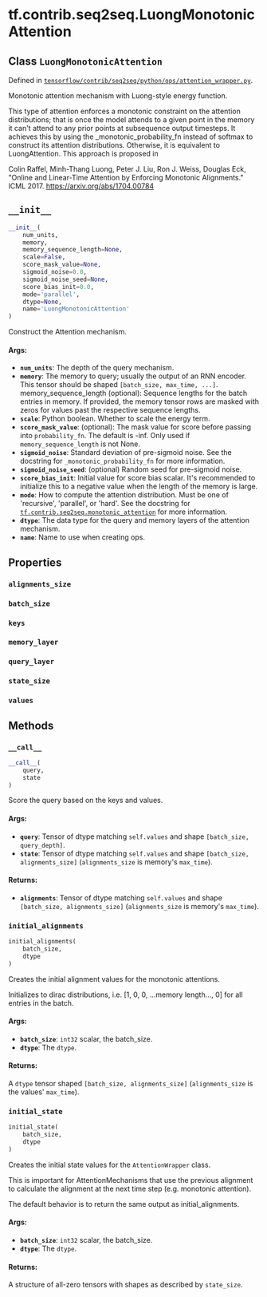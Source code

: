 <div itemscope itemtype="http://developers.google.com/ReferenceObject">
<meta itemprop="name" content="tf.contrib.seq2seq.LuongMonotonicAttention" />
<meta itemprop="path" content="Stable" />
<meta itemprop="property" content="alignments_size"/>
<meta itemprop="property" content="batch_size"/>
<meta itemprop="property" content="keys"/>
<meta itemprop="property" content="memory_layer"/>
<meta itemprop="property" content="query_layer"/>
<meta itemprop="property" content="state_size"/>
<meta itemprop="property" content="values"/>
<meta itemprop="property" content="__call__"/>
<meta itemprop="property" content="__init__"/>
<meta itemprop="property" content="initial_alignments"/>
<meta itemprop="property" content="initial_state"/>
</div>

# tf.contrib.seq2seq.LuongMonotonicAttention

## Class `LuongMonotonicAttention`





Defined in [`tensorflow/contrib/seq2seq/python/ops/attention_wrapper.py`](https://www.tensorflow.org/code/tensorflow/contrib/seq2seq/python/ops/attention_wrapper.py).

Monotonic attention mechanism with Luong-style energy function.

This type of attention enforces a monotonic constraint on the attention
distributions; that is once the model attends to a given point in the memory
it can't attend to any prior points at subsequence output timesteps.  It
achieves this by using the _monotonic_probability_fn instead of softmax to
construct its attention distributions.  Otherwise, it is equivalent to
LuongAttention.  This approach is proposed in

Colin Raffel, Minh-Thang Luong, Peter J. Liu, Ron J. Weiss, Douglas Eck,
"Online and Linear-Time Attention by Enforcing Monotonic Alignments."
ICML 2017.  https://arxiv.org/abs/1704.00784

<h2 id="__init__"><code>__init__</code></h2>

``` python
__init__(
    num_units,
    memory,
    memory_sequence_length=None,
    scale=False,
    score_mask_value=None,
    sigmoid_noise=0.0,
    sigmoid_noise_seed=None,
    score_bias_init=0.0,
    mode='parallel',
    dtype=None,
    name='LuongMonotonicAttention'
)
```

Construct the Attention mechanism.

#### Args:

* <b>`num_units`</b>: The depth of the query mechanism.
* <b>`memory`</b>: The memory to query; usually the output of an RNN encoder.  This
    tensor should be shaped `[batch_size, max_time, ...]`.
  memory_sequence_length (optional): Sequence lengths for the batch entries
    in memory.  If provided, the memory tensor rows are masked with zeros
    for values past the respective sequence lengths.
* <b>`scale`</b>: Python boolean.  Whether to scale the energy term.
* <b>`score_mask_value`</b>: (optional): The mask value for score before passing into
    `probability_fn`. The default is -inf. Only used if
    `memory_sequence_length` is not None.
* <b>`sigmoid_noise`</b>: Standard deviation of pre-sigmoid noise.  See the docstring
    for `_monotonic_probability_fn` for more information.
* <b>`sigmoid_noise_seed`</b>: (optional) Random seed for pre-sigmoid noise.
* <b>`score_bias_init`</b>: Initial value for score bias scalar.  It's recommended to
    initialize this to a negative value when the length of the memory is
    large.
* <b>`mode`</b>: How to compute the attention distribution.  Must be one of
    'recursive', 'parallel', or 'hard'.  See the docstring for
    <a href="../../../tf/contrib/seq2seq/monotonic_attention.md"><code>tf.contrib.seq2seq.monotonic_attention</code></a> for more information.
* <b>`dtype`</b>: The data type for the query and memory layers of the attention
    mechanism.
* <b>`name`</b>: Name to use when creating ops.



## Properties

<h3 id="alignments_size"><code>alignments_size</code></h3>



<h3 id="batch_size"><code>batch_size</code></h3>



<h3 id="keys"><code>keys</code></h3>



<h3 id="memory_layer"><code>memory_layer</code></h3>



<h3 id="query_layer"><code>query_layer</code></h3>



<h3 id="state_size"><code>state_size</code></h3>



<h3 id="values"><code>values</code></h3>





## Methods

<h3 id="__call__"><code>__call__</code></h3>

``` python
__call__(
    query,
    state
)
```

Score the query based on the keys and values.

#### Args:

* <b>`query`</b>: Tensor of dtype matching `self.values` and shape
    `[batch_size, query_depth]`.
* <b>`state`</b>: Tensor of dtype matching `self.values` and shape
    `[batch_size, alignments_size]`
    (`alignments_size` is memory's `max_time`).


#### Returns:

* <b>`alignments`</b>: Tensor of dtype matching `self.values` and shape
    `[batch_size, alignments_size]` (`alignments_size` is memory's
    `max_time`).

<h3 id="initial_alignments"><code>initial_alignments</code></h3>

``` python
initial_alignments(
    batch_size,
    dtype
)
```

Creates the initial alignment values for the monotonic attentions.

Initializes to dirac distributions, i.e. [1, 0, 0, ...memory length..., 0]
for all entries in the batch.

#### Args:

* <b>`batch_size`</b>: `int32` scalar, the batch_size.
* <b>`dtype`</b>: The `dtype`.


#### Returns:

A `dtype` tensor shaped `[batch_size, alignments_size]`
(`alignments_size` is the values' `max_time`).

<h3 id="initial_state"><code>initial_state</code></h3>

``` python
initial_state(
    batch_size,
    dtype
)
```

Creates the initial state values for the `AttentionWrapper` class.

This is important for AttentionMechanisms that use the previous alignment
to calculate the alignment at the next time step (e.g. monotonic attention).

The default behavior is to return the same output as initial_alignments.

#### Args:

* <b>`batch_size`</b>: `int32` scalar, the batch_size.
* <b>`dtype`</b>: The `dtype`.


#### Returns:

A structure of all-zero tensors with shapes as described by `state_size`.



